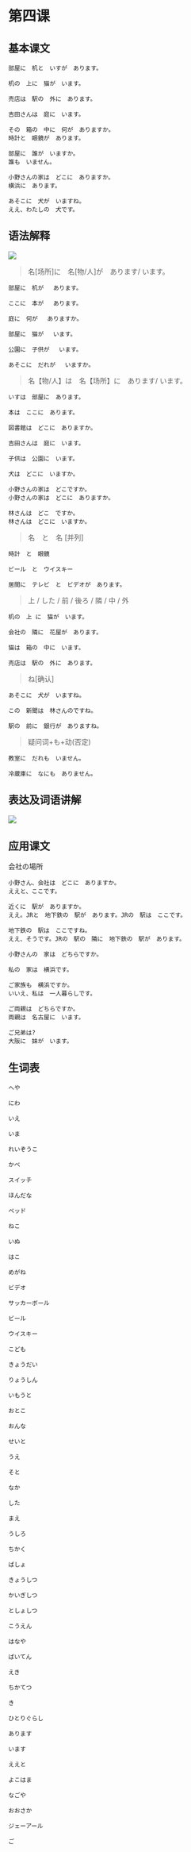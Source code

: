 # 第四课

## 基本课文

```log
部屋に　机と　いすが　あります。

机の　上に　猫が　います。

売店は　駅の　外に　あります。

吉田さんは　庭に　います。

その　箱の　中に　何が　ありますか。
時計と　眼鏡が　あります。

部屋に　誰が　いますか。
誰も　いません。

小野さんの家は　どこに　ありますか。
横浜に　あります。

あそこに　犬が　いますね。
ええ、わたしの　犬です。
```

## 语法解释

![](./photo/4_1.png)

> 名[场所]に　名[物/人]が　あります/ います。
```log
部屋に　机が　 あります。

ここに　本が 　あります。

庭に　何が　 ありますか。

部屋に　猫が 　います。

公園に　子供が 　います。

あそこに　だれが 　いますか。
```

> 名【物/人】は　名【场所】に　あります/ います。
```log
いすは　部屋に　あります。

本は　ここに　あります。

図書館は　どこに　ありますか。

吉田さんは　庭に　います。

子供は　公園に　います。

犬は　どこに　いますか。

小野さんの家は　どこですか。
小野さんの家は　どこに　ありますか。

林さんは　どこ　ですか。
林さんは　どこに　いますか。

```

> 名　と　名 [并列]
```log
時計　と　眼鏡

ビール　と　ウイスキー

居間に　テレビ　と　ビデオが　あります。
```

> 上 / した / 前 / 後ろ / 隣 / 中 / 外
```log
机の　上 に　猫が　います。

会社の　隣に　花屋が　あります。

猫は　箱の　中に　います。

売店は　駅の　外に　あります。
```

> ね[确认]
```log
あそこに　犬が　いますね。

この　新聞は　林さんのですね。

駅の　前に　銀行が　ありますね。
```

> 疑问词+も+动(否定)
```log
教室に　だれも　いません。

冷蔵庫に　なにも　ありません。
```

## 表达及词语讲解

![](./photo/4_2.png)

## 应用课文

会社の場所
```log
小野さん、会社は　どこに　ありますか。
ええと、ここです。

近くに　駅が　ありますか。
ええ。JRと　地下鉄の　駅が　あります。JRの　駅は　ここです。

地下鉄の　駅は　ここですね。
ええ、そうです。JRの　駅の　隣に　地下鉄の　駅が　あります。

小野さんの　家は　どちらですか。

私の　家は　横浜です。

ご家族も　横浜ですか。
いいえ、私は　一人暮らしです。

ご両親は　どちらですか。
両親は　名古屋に　います。

ご兄弟は?
大阪に　妹が　います。

```

## 生词表

```log
へや

にわ

いえ

いま

れいぞうこ

かべ

スイッチ

ほんだな

ベッド

ねこ

いぬ

はこ

めがね

ビデオ

サッカーボール

ビール

ウイスキー

こども

きょうだい

りょうしん

いもうと

おとこ

おんな

せいと

うえ

そと

なか

した

まえ

うしろ

ちかく

ばしょ

きょうしつ

かいぎしつ

としょしつ

こうえん

はなや

ばいてん

えき

ちかてつ

き

ひとりぐらし

あります

います

ええと

よこはま

なごや

おおさか

ジェーアール

ご
```

